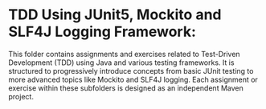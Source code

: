 # TDD Using JUnit5, Mockito and SLF4J Logging Framework:

This folder contains assignments and exercises related to Test-Driven Development (TDD) using Java and various testing frameworks. It is structured to progressively introduce concepts from basic JUnit testing to more advanced topics like Mockito and SLF4J logging. Each assignment or exercise within these subfolders is designed as an independent Maven project. 
